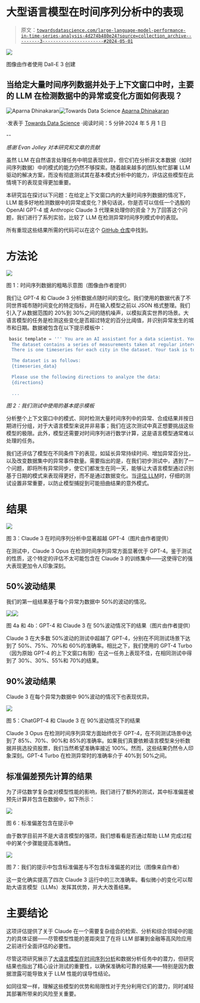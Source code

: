 # 大型语言模型在时间序列分析中的表现

> 原文：[`towardsdatascience.com/large-language-model-performance-in-time-series-analysis-4d274b480e24?source=collection_archive---------3-----------------------#2024-05-01`](https://towardsdatascience.com/large-language-model-performance-in-time-series-analysis-4d274b480e24?source=collection_archive---------3-----------------------#2024-05-01)

![](img/dd978bb41f6e9848459ee4ba10e124fe.png)

图像由作者使用 Dall-E 3 创建

## 当给定大量时间序列数据并处于上下文窗口中时，主要的 LLM 在检测数据中的异常或变化方面如何表现？

[](https://aparnadhinak.medium.com/?source=post_page---byline--4d274b480e24--------------------------------)![Aparna Dhinakaran](https://aparnadhinak.medium.com/?source=post_page---byline--4d274b480e24--------------------------------)[](https://towardsdatascience.com/?source=post_page---byline--4d274b480e24--------------------------------)![Towards Data Science](https://towardsdatascience.com/?source=post_page---byline--4d274b480e24--------------------------------) [Aparna Dhinakaran](https://aparnadhinak.medium.com/?source=post_page---byline--4d274b480e24--------------------------------)

·发表于 [Towards Data Science](https://towardsdatascience.com/?source=post_page---byline--4d274b480e24--------------------------------) ·阅读时间：5 分钟·2024 年 5 月 1 日

--

*感谢 Evan Jolley 对本研究和文章的贡献*

虽然 LLM 在自然语言处理任务中明显表现优异，但它们在分析非文本数据（如时间序列数据）中的模式的能力仍然不够探索。随着越来越多的团队匆忙部署 LLM 驱动的解决方案，而没有彻底测试其在基本模式分析中的能力，评估这些模型在此情境下的表现变得更加重要。

本研究旨在探讨以下问题：在给定上下文窗口内的大量时间序列数据的情况下，LLM 能多好地检测数据中的异常或变化？换句话说，你是否可以信任一个选股的 OpenAI GPT-4 或 Anthropic Claude 3 代理来处理你的资金？为了回答这个问题，我们进行了系列实验，比较了 LLM 在检测异常时间序列模式中的表现。

所有重现这些结果所需的代码可以在这个 [GitHub 仓库](https://github.com/Arize-ai/LLMTest_NeedleInAHaystack/blob/main/LLMTimeseriesTester.py)中找到。

# 方法论

![](img/68c83586b2ed3d913b5b890c955f72c4.png)

图 1：时间序列数据的粗略示意图（图像由作者提供）

我们让 GPT-4 和 Claude 3 分析数据点随时间的变化。我们使用的数据代表了不同世界城市随时间变化的特定指标，并在输入模型之前以 JSON 格式整理。我们引入了从数据范围的 20%到 30%之间的随机噪声，以模拟真实世界的场景。大语言模型的任务是检测这些变化是否超过特定的百分比阈值，并识别异常发生的城市和日期。数据被包含在以下提示模板中：

```py
 basic template = ''' You are an AI assistant for a data scientist. You have been given a time series dataset to analyze.
  The dataset contains a series of measurements taken at regular intervals over a period of time.
  There is one timeseries for each city in the dataset. Your task is to identify anomalies in the data. The dataset is in the form of a JSON object, with the date as the key and the measurement as the value.

  The dataset is as follows:
  {timeseries_data}

  Please use the following directions to analyze the data:
  {directions}

  ...
```

*图 2：我们测试中使用的基本提示模板*

分析整个上下文窗口中的模式、同时检测大量时间序列中的异常、合成结果并按日期进行分组，对于大语言模型来说并非易事；我们在这次测试中真正想要挑战这些模型的极限。此外，模型还需要对时间序列进行数学计算，这是语言模型通常难以处理的任务。

我们还评估了模型在不同条件下的表现，如延长异常持续时间、增加异常百分比，以及改变数据集中的异常事件数量。需要指出的是，在我们初步测试中，遇到了一个问题，即将所有异常同步，使它们都发生在同一天，能够让大语言模型通过识别基于日期的模式来表现得更好，而不是通过数据变化。当[评估 LLM](https://arize.com/blog-course/llm-evaluation-the-definitive-guide/)时，仔细的测试设置非常重要，以防止模型捕捉到可能扭曲结果的意外模式。

# 结果

![](img/753bd7bf849d92663b828e44eb588a13.png)

图 3：Claude 3 在时间序列分析中显著超越 GPT-4（图片由作者提供）

在测试中，Claude 3 Opus 在检测时间序列异常方面显著优于 GPT-4。鉴于测试的性质，这个特定的评估不太可能包含在 Claude 3 的训练集中——这使得它的强大表现更加令人印象深刻。

## 50%波动结果

我们的第一组结果基于每个异常为数据中 50%的波动的情况。

![](img/10934110b434fcecac3aaec7c8460f7c.png)![](img/27e66bed8cd4b26c6c6418cd4c8061d9.png)

图 4a 和 4b：GPT-4 和 Claude 3 在 50%波动情况下的结果（图片由作者提供）

Claude 3 在大多数 50%波动的测试中超越了 GPT-4，分别在不同测试场景下达到了 50%、75%、70%和 60%的准确率。相比之下，我们使用的 GPT-4 Turbo（因为原始 GPT-4 的上下文窗口有限）在这一任务上表现不佳，在相同测试中得到了 30%、30%、55%和 70%的结果。

## 90%波动结果

Claude 3 在每个异常为数据中 90%波动的情况下也表现优异。

![](img/2bdf17ca1eb4d8af9f95e6b6353cbce0.png)

图 5：ChatGPT-4 和 Claude 3 在 90%波动情况下的结果

Claude 3 Opus 在检测时间序列异常方面始终优于 GPT-4，在不同测试场景中达到了 85%、70%、90%和 85%的准确率。如果我们真要依赖语言模型来分析数据并挑选投资股票，我们当然希望准确率接近 100%。然而，这些结果仍然令人印象深刻。GPT-4 Turbo 在检测异常时的准确率介于 40%到 50%之间。

## 标准偏差预先计算的结果

为了评估数学复杂度对模型性能的影响，我们进行了额外的测试，其中标准偏差被预先计算并包含在数据中，如下所示：

![](img/c1e107ad2a6bc203f88548a249ab521e.png)

图 6：标准偏差包含在提示中

由于数学目前并不是大语言模型的强项，我们想看看是否通过帮助 LLM 完成过程中的某个步骤能提高准确性。

![](img/a1c26926ee386d9948c161f859e7b8f7.png)

图 7：我们的提示中包含标准偏差与不包含标准偏差的对比（图像来自作者）

这一变化确实提高了四次 Claude 3 运行中的三次准确率。看似微小的变化可以帮助大语言模型（LLMs）发挥其优势，并大大改善结果。

# 主要结论

这项评估提供了关于 Claude 在一个需要复杂组合的检索、分析和综合领域中的能力的具体证据——尽管模型性能的差距突显了在将 LLM 部署到金融等高风险应用之前进行全面评估的必要性。

尽管这项研究展示了[大语言模型在时间序列分析](https://arize.com/blog-course/large-language-model-performance-in-time-series-analysis/)和数据分析任务中的潜力，但研究结果也指出了精心设计测试的重要性，以确保准确和可靠的结果——特别是因为数据泄露可能导致关于 LLM 性能的误导性结论。

如同往常一样，理解这些模型的优势和局限性对于充分利用它们的潜力，同时减轻其部署所带来的风险至关重要。
